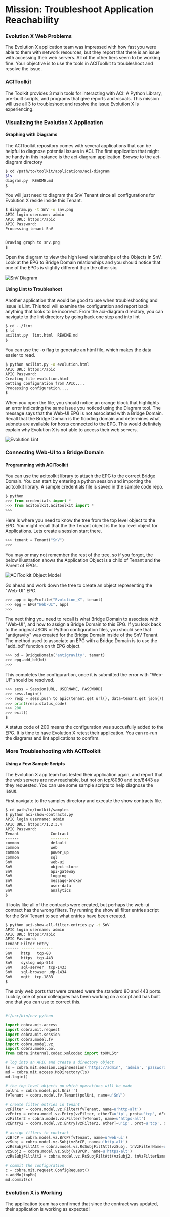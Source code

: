 # Mission: Troubleshoot Application Reachability

### Evolution X Web Problems
The Evolution X application team was impressed with how fast you were able to them with network resources, but they report that there is an issue with accessing their web servers. All of the other tiers seem to be working fine. Your objective is to use the tools in ACIToolkit to troubleshoot and resolve the issue.

### ACIToolkit
The Toolkit provides 3 main tools for interacting with ACI: A Python Library, pre-built scripts, and programs that give reports and visuals. This mission will use all 3 to troubleshoot and resolve the issue Evolution X is experiencing.

### Visualizing the Evolution X Application

#### Graphing with Diagrams
The ACIToolkit repository comes with several applications that can be helpful to diagnose potential issues in ACI. The first application that might be handy in this instance is the aci-diagram application. Browse to the aci-diagram directory
```bash
$ cd /path/to/toolkit/applications/aci-diagram
$ls
diagram.py  README.md
$ 
```

You will just need to diagram the SnV Tenant since all configurations for Evolution X reside inside this Tenant.
```bash
$ diagram.py -t SnV -o snv.png
APIC login username: admin
APIC URL: https://apic
APIC Password:
Processing tenant SnV


Drawing graph to snv.png
$ 
```

Open the diagram to view the high level relationships of the Objects in SnV. Look at the EPG to Bridge Domain relationships and you should notice that one of the EPGs is slightly different than the other six.

![SnV Diagram](/posts/files/intro-to-aci_mission/assets/images/snv_diagram.png)

#### Using Lint to Troubleshoot
Another application that would be good to use when troubleshooting and issue is Lint. This tool will examine the configuration and report back anything that looks to be incorrect. From the aci-diagram directory, you can navigate to the lint directory by going back one step and into lint
```bash
$ cd ../lint
$ ls
acilint.py  lint.html  README.md
$ 
```

You can use the -o flag to generate an html file, which makes the data easier to read.
```bash
$ python acilint.py -o evolution.html
APIC URL: https://apic
APIC Password:
Creating file evolution.html
Getting configuration from APIC....
Processing configuration....
$ 
```
When you open the file, you should notice an orange block that highlights an error indicating the same issue you noticed using the Diagram tool. The message says that the Web-UI EPG is not associated with a Bridge Domain. Recall that the Bridge Domain is the flooding domain and determines what subnets are available for hosts connected to the EPG. This would definitely explain why Evolution X is not able to access their web servers.

![Evolution Lint](/posts/files/intro-to-aci_mission/assets/images/evolution.png)

### Connecting Web-UI to a Bridge Domain

#### Programming with ACIToolkit
You can use the acitoolkit library to attach the EPG to the correct Bridge Domain. You can start by entering a python session and importing the acitoolkit library. A sample credentials file is saved in the sample code repo.
```python
$ python
>>> from credentials import *
>>> from acitoolkit.acitoolkit import *
>>> 
```

Here is where you need to know the tree from the top level object to the EPG. You might recall that the the Tenant object is the top level object for Applications. Lets create a session start there.
```python
>>> tenant = Tenant("SnV")
>>> 
```

You may or may not remember the rest of the tree, so if you forgot, the below illustration shows the Application Object is a child of Tenant and the Parent of EPGs.

![ACIToolkit Object Model](/posts/files/intro-to-aci_mission/assets/images/acitoolkit_object_model.png)

Go ahead and work down the tree to create an object representing the "Web-UI" EPG.
```python
>>> app = AppProfile("Evolution_X", tenant)
>>> epg = EPG("Web-UI", app)
>>> 
```

The next thing you need to recall is what Bridge Domain to associate with "Web-UI", and how to assign a Bridge Domain to this EPG. If you look back to the original JSON or Python configuration files, you should see that "antigravity" was created for the Bridge Domain inside of the SnV Tenant. The method used to associate an EPG with a Bridge Domain is to use the "add_bd" function on th EPG object.
```python
>>> bd = BridgeDomain('antigravity', tenant)
>>> epg.add_bd(bd)
>>> 
```

This completes the configurartion, once it is submitted the error with "Web-UI" should be resolved.
```python
>>> sess = Session(URL, USERNAME, PASSWORD)
>>> sess.login()
>>> resp = sess.push_to_apic(tenant.get_url(), data=tenant.get_json())
>>> print(resp.status_code)
>>> 200
>>> exit()
$ 
```

A status code of 200 means the configuration was succusfully added to the EPG. It is time to have Evolution X retest their application. You can re-run the diagrams and lint applications to confirm.

### More Troubleshooting with ACIToolkit

#### Using a Few Sample Scripts
The Evolution X app team has tested their application again, and report that the web servers are now reachable, but not on tcp/8080 and tcp/8443 as they requested. You can use some sample scripts to help diagnose the issue.

First navigate to the samples directory and execute the show contracts file.
```bash
$ cd path/to/toolkit/samples
$ python aci-show-contracts.py
APIC login username: admin
APIC URL: https://1.2.3.4
APIC Password: 
Tenant              Contract            
------              --------            
common              default             
common              web                 
common              power_up            
common              sql                 
SnV                 web-ui                
SnV                 object-store 
SnV                 api-gateway                
SnV                 logging
SnV                 message-broker 
SnV                 user-data                
SnV                 analytics
$ 
```

It looks like all of the contracts were created, but perhaps the web-ui contract has the wrong filters. Try running the show all filter entries script for the SnV Tenant to see what entries have been created.
```bash
$ python aci-show-all-filter-entries.py -t SnV
APIC login username: admin
APIC URL: https://apic
APIC Password: 
Tenant Filter Entry  
------ ------ -------
SnV    http   tcp-80 
SnV    https  tcp-443
SnV    syslog udp-514
SnV    sql-server  tcp-1433
SnV    sql-browser udp-1434
SnV    mqtt  tcp-1883
$ 
```

The only web ports that were created were the standard 80 and 443 ports. Luckily, one of your colleagues has been working on a script and has built one that you can use to correct this.
```python

#!/usr/bin/env python

import cobra.mit.access
import cobra.mit.request
import cobra.mit.session
import cobra.model.fv
import cobra.model.vz
import cobra.model.pol
from cobra.internal.codec.xmlcodec import toXMLStr

# log into an APIC and create a directory object
ls = cobra.mit.session.LoginSession('https://admin', 'admin', 'password')
md = cobra.mit.access.MoDirectory(ls)
md.login()

# the top level objects on which operations will be made
polUni = cobra.model.pol.Uni('')
fvTenant = cobra.model.fv.Tenant(polUni, name=u'SnV')

# create filter entries in tenant
vzFilter = cobra.model.vz.Filter(fvTenant, name=u'http-alt')
vzEntry = cobra.model.vz.Entry(vzFilter, etherT=u'ip', prot=u'tcp', dFromPort=u'8080', name=u'tcp-8080', dToPort=u'8080')
vzFilter2 = cobra.model.vz.Filter(fvTenant, name=u'https-alt')
vzEntry2 = cobra.model.vz.Entry(vzFilter2, etherT=u'ip', prot=u'tcp', dFromPort=u'8443', name=u'tcp-8443', dToPort=u'8443')

# assign filters to contract
vzBrCP = cobra.model.vz.BrCP(fvTenant, name=u'web-ui')
vzSubj = cobra.model.vz.Subj(vzBrCP, name=u'http-alt')
vzRsSubjFiltAtt = cobra.model.vz.RsSubjFiltAtt(vzSubj, tnVzFilterName=u'http-alt')
vzSubj2 = cobra.model.vz.Subj(vzBrCP, name=u'https-alt')
vzRsSubjFiltAtt2 = cobra.model.vz.RsSubjFiltAtt(vzSubj2, tnVzFilterName=u'https-alt')

# commit the configuration
c = cobra.mit.request.ConfigRequest()
c.addMo(topMo)
md.commit(c)

```

### Evolution X is Working
The application team has confirmed that since the contract was updated, their application is working as expected!